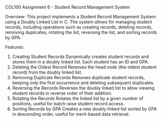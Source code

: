 COL100 Assignment 6 - Student Record Management System

Overview:
This project implements a Student Record Management System using a Doubly Linked List in C. The system allows for managing student records, including operations such as creating records,
deleting records, removing duplicates, rotating the list, reversing the list, and sorting records by GPA.

Features:
1. Creating Student Records
Dynamically creates student records and stores them in a doubly linked list. Each student has an ID and GPA.
2. Deleting the Oldest Record
Removes the head node (the oldest student record) from the doubly linked list.
3. Removing Duplicate Records
Removes duplicate student records, keeping only the first occurrence and deleting subsequent duplicates.
4. Reversing the Records
Reverses the doubly linked list to allow viewing student records in reverse order of their addition.
5. Rotating the Records
Rotates the linked list by a given number of positions, useful for batch-wise student record access.
6. Sorting Records by GPA
Creates a new doubly linked list sorted by GPA in descending order, useful for merit-based data retrieval.
